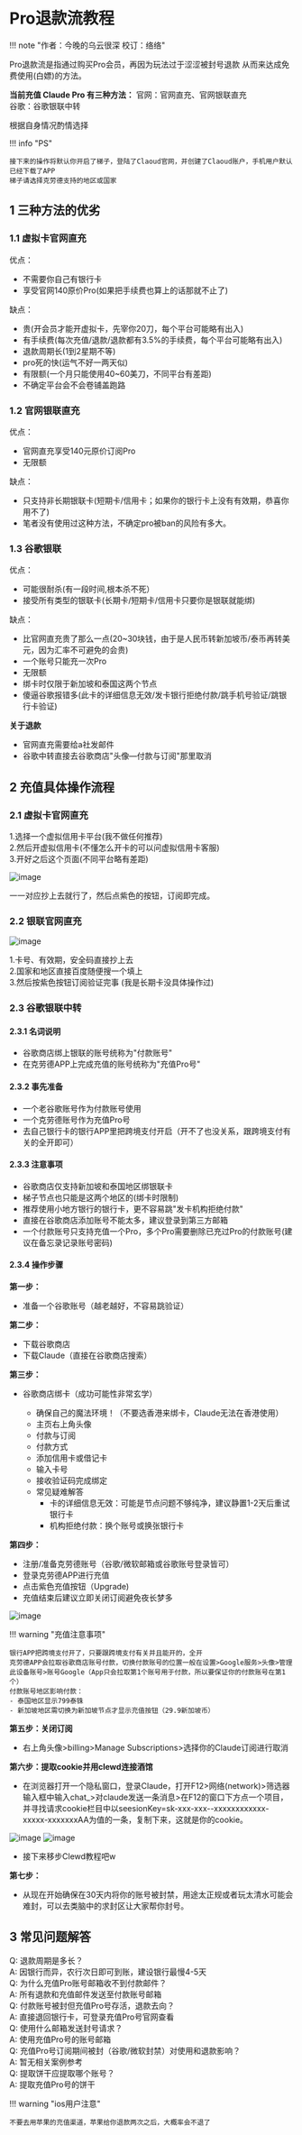 # Pro退款流教程

!!! note "作者：今晚的乌云很深 校订：络络"  

Pro退款流是指通过购买Pro会员，再因为玩法过于涩涩被封号退款 从而来达成免费使用(白嫖)的方法。  

**当前充值 Claude Pro 有三种方法：**
官网：官网直充、官网银联直充  
谷歌：谷歌银联中转  

根据自身情况酌情选择    

!!! info "PS"

	接下来的操作将默认你开启了梯子，登陆了Claoud官网，并创建了Claoud账户，手机用户默认已经下载了APP
	梯子请选择克劳德支持的地区或国家

## 1 三种方法的优劣

### 1.1 虚拟卡官网直充

优点：  
- 不需要你自己有银行卡  
- 享受官网140原价Pro(如果把手续费也算上的话那就不止了)  

缺点：  
- 贵(开会员才能开虚拟卡，先宰你20刀，每个平台可能略有出入)  
- 有手续费(每次充值/退款/退款都有3.5%的手续费，每个平台可能略有出入)  
- 退款周期长(1到2星期不等)  
- pro死的快(运气不好一两天似)  
- 有限额(一个月只能使用40~60美刀，不同平台有差距)  
- 不确定平台会不会卷铺盖跑路  

### 1.2 官网银联直充

优点：
- 官网直充享受140元原价订阅Pro
- 无限额

缺点：
- 只支持非长期银联卡(短期卡/信用卡；如果你的银行卡上没有有效期，恭喜你用不了)
- 笔者没有使用过这种方法，不确定pro被ban的风险有多大。

### 1.3 谷歌银联

优点：
- 可能很耐杀(有一段时间,根本杀不死）
- 接受所有类型的银联卡(长期卡/短期卡/信用卡只要你是银联就能绑)

缺点：
- 比官网直充贵了那么一点(20~30块钱，由于是人民币转新加坡币/泰币再转美元，因为汇率不可避免的会贵)
- 一个账号只能充一次Pro
- 无限额
- 绑卡时仅限于新加坡和泰国这两个节点
- 傻逼谷歌报错多(此卡的详细信息无效/发卡银行拒绝付款/跳手机号验证/跳银行卡验证)

**关于退款**
- 官网直充需要给a社发邮件
- 谷歌中转直接去谷歌商店"头像—付款与订阅"那里取消

## 2 充值具体操作流程

### 2.1 虚拟卡官网直充

1.选择一个虚拟信用卡平台(我不做任何推荐)  
2.然后开虚拟信用卡(不懂怎么开卡的可以问虚拟信用卡客服)  
3.开好之后这个页面(不同平台略有差距) 

<img src="pro_refund/1.jpg" alt="image"  />

一一对应抄上去就行了，然后点紫色的按钮，订阅即完成。

### 2.2 银联官网直充

<img src="pro_refund/2.jpg" alt="image"  />

1.卡号、有效期，安全码直接抄上去  
2.国家和地区直接百度随便搜一个填上  
3.然后按紫色按钮订阅验证完事 (我是长期卡没具体操作过)   

### 2.3 谷歌银联中转

#### 2.3.1 名词说明

- 谷歌商店绑上银联的账号统称为"付款账号"
- 在克劳德APP上完成充值的账号统称为"充值Pro号"

#### 2.3.2 事先准备

- 一个老谷歌账号作为付款账号使用
- 一个克劳德账号作为充值Pro号
- 去自己银行卡的银行APP里把跨境支付开启（开不了也没关系，跟跨境支付有关的全开即可）

#### 2.3.3 注意事项

- 谷歌商店仅支持新加坡和泰国地区绑银联卡
- 梯子节点也只能是这两个地区的(绑卡时限制)
- 推荐使用小地方银行的银行卡，更不容易跳"发卡机构拒绝付款"
- 直接在谷歌商店添加账号不能太多，建议登录到第三方邮箱
- 一个付款账号只支持充值一个Pro，多个Pro需要删除已充过Pro的付款账号(建议在备忘录记录账号密码)

#### 2.3.4 操作步骤

**第一步：**

- 准备一个谷歌账号（越老越好，不容易跳验证）

**第二步：**

- 下载谷歌商店
- 下载Claude（直接在谷歌商店搜索）

**第三步：**

- 谷歌商店绑卡（成功可能性非常玄学）

	- 确保自己的魔法环境！（不要选香港来绑卡，Claude无法在香港使用）
	- 主页右上角头像
	- 付款与订阅
	- 付款方式
	- 添加信用卡或借记卡
	- 输入卡号
	- 接收验证码完成绑定
	- 常见疑难解答
		- 卡的详细信息无效：可能是节点问题不够纯净，建议静置1-2天后重试银行卡
		- 机构拒绝付款：换个账号或换张银行卡

**第四步：**

- 注册/准备克劳德账号（谷歌/微软邮箱或谷歌账号登录皆可）
- 登录克劳德APP进行充值
- 点击紫色充值按钮（Upgrade)
- 充值结束后建议立即关闭订阅避免夜长梦多

<img src="pro_refund/3.jpg" alt="image"  />

!!! warning "充值注意事项"

	银行APP把跨境支付开了，只要跟跨境支付有关并且能开的，全开
	克劳德APP会拉取谷歌商店账号付款，切换付款账号的位置一般在设置>Google服务>头像>管理此设备账号>账号Google（App只会拉取第1个账号用于付款，所以要保证你的付款账号在第1个）
	付款账号地区影响付款：
	- 泰国地区显示799泰铢
	- 新加坡地区需切换为新加坡节点才显示充值按钮（29.9新加坡币）

**第五步：关闭订阅**

- 右上角头像>billing>Manage Subscriptions>选择你的Claude订阅进行取消

**第六步：提取cookie并用clewd连接酒馆**

- 在浏览器打开一个隐私窗口，登录Claude，打开F12>网络(network)>筛选器输入框中输入chat_>对claude发送一条消息>在F12的窗口下方点一个项目，并寻找请求cookie栏目中以seesionKey=sk-xxx-xxx--xxxxxxxxxxxx-xxxxx-xxxxxxxAA为值的一条，复制下来，这就是你的cookie。

<img src="pro_refund/4.jpg" alt="image"  />

<img src="pro_refund/5.jpg" alt="image"  />

- 接下来移步Clewd教程吧w

**第七步：**

- 从现在开始确保在30天内将你的账号被封禁，用途太正规或者玩太清水可能会难封，可以去类脑中的求封区让大家帮你封号。

## 3 常见问题解答

Q: 退款周期是多长？  
A: 因银行而异，农行次日即可到账，建设银行最慢4-5天  
Q: 为什么充值Pro账号邮箱收不到付款邮件？  
A: 所有退款和充值邮件发送至付款账号邮箱  
Q: 付款账号被封但充值Pro号存活，退款去向？  
A: 直接退回银行卡，可登录充值Pro号官网查看  
Q: 使用什么邮箱发送封号请求？  
A: 使用充值Pro号的账号邮箱  
Q: 充值Pro号订阅期间被封（谷歌/微软封禁）对使用和退款影响？  
A: 暂无相关案例参考  
Q: 提取饼干应提取哪个账号？  
A: 提取充值Pro号的饼干  


!!! warning "ios用户注意"

	不要去用苹果的充值渠道，苹果给你退款两次之后，大概率会不退了